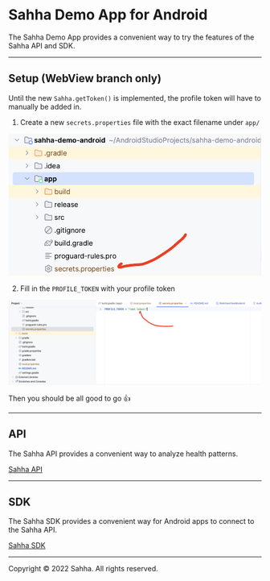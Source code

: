 # Sahha Demo App for Android

The Sahha Demo App provides a convenient way to try the features of the Sahha API and SDK.

---

## Setup (WebView branch only)

Until the new `Sahha.getToken()` is implemented, the profile token will have to manually be added in.

1. Create a new `secrets.properties` file with the exact filename under `app/`

![step 1](setup/step1.png "Step 1")

2. Fill in the `PROFILE_TOKEN` with your profile token

![step 2](setup/step2.png "Step 2")

Then you should be all good to go :thumbsup:

---

## API

The Sahha API provides a convenient way to analyze health patterns.

[Sahha API](https://developer.sahha.ai/reference)

---

## SDK

The Sahha SDK provides a convenient way for Android apps to connect to the Sahha API.

[Sahha SDK](https://developer.sahha.ai/docs)

---

Copyright © 2022 Sahha. All rights reserved.
